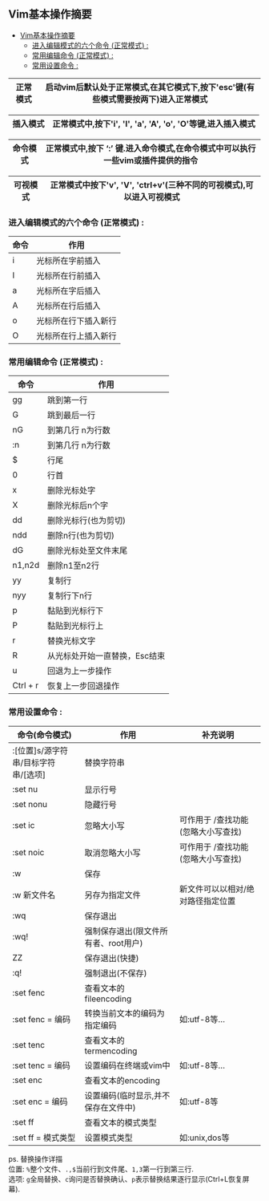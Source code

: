 ## Vim基本操作摘要

- [Vim基本操作摘要](#vim基本操作摘要)
  - [进入编辑模式的六个命令 (正常模式) :](#进入编辑模式的六个命令-正常模式-)
  - [常用编辑命令 (正常模式) :](#常用编辑命令-正常模式-)
  - [常用设置命令 :](#常用设置命令-)

| 正常模式 | 启动vim后默认处于正常模式,在其它模式下,按下'esc'键(有些模式需要按两下)进入正常模式 |
| --- | --- |

| 插入模式 | 正常模式中,按下'i', 'I', 'a', 'A', 'o', 'O'等键,进入插入模式 |
| --- | --- |

| 命令模式 | 正常模式中,按下 ‘:’ 键.进入命令模式,在命令模式中可以执行一些vim或插件提供的指令 |
| --- | --- |

| 可视模式 | 正常模式中按下'v', 'V', 'ctrl+v'(三种不同的可视模式),可以进入可视模式 |
| --- | --- |

### 进入编辑模式的六个命令 (正常模式) :
| 命令 | 作用 |
| --- | --- |
| i | 光标所在字前插入 |
| I | 光标所在行前插入 |
| a | 光标所在字后插入 |
| A | 光标所在行后插入 |
| o | 光标所在行下插入新行 |
| O | 光标所在行上插入新行 |

### 常用编辑命令 (正常模式) :
| 命令 | 作用 |
| --- | --- |
| gg | 跳到第一行 |
| G | 跳到最后一行 |
| nG | 到第几行 n为行数 |
| :n | 到第几行 n为行数 |
| $ | 行尾 |
| 0 | 行首 |
| x | 删除光标处字 |
| X | 删除光标后n个字 |
| dd | 删除光标行(也为剪切) |
| ndd | 删除n行(也为剪切) |
| dG | 删除光标处至文件末尾 |
| n1,n2d | 删除n1至n2行 |
| yy | 复制行 |
| nyy | 复制行下n行 |
| p | 黏贴到光标行下 |
| P | 黏贴到光标行上 |
| r | 替换光标文字 |
| R | 从光标处开始一直替换，Esc结束 |
| u | 回退为上一步操作 |
| Ctrl + r | 恢复上一步回退操作 |

### 常用设置命令 :

| 命令(命令模式) | 作用 | 补充说明 |
| --- | --- | --- |
| :[位置]s/源字符串/目标字符串/[选项] | 替换字符串 |  |
| :set nu | 显示行号 |  |
| :set nonu | 隐藏行号 |  |
| :set ic | 忽略大小写 | 可作用于 /查找功能 (忽略大小写查找) |
| :set noic | 取消忽略大小写 | 可作用于 /查找功能 (忽略大小写查找) |
| :w | 保存 |  |
| :w 新文件名 | 另存为指定文件 | 新文件可以以相对/绝对路径指定位置 |
| :wq | 保存退出 |  |
| :wq! | 强制保存退出(限文件所有者、root用户) |  |
| ZZ | 保存退出(快捷) |  |
| :q! | 强制退出(不保存) |  |
| :set fenc | 查看文本的fileencoding |  |
| :set fenc = 编码 | 转换当前文本的编码为指定编码 | 如:utf-8等… |
| :set tenc | 查看文本的termencoding |  |
| :set tenc = 编码 | 设置编码在终端或vim中 | 如:utf-8等… |
| :set enc | 查看文本的encoding |  |
| :set enc = 编码 | 设置编码(临时显示,并不保存在文件中) | 如:utf-8等 |
| :set ff | 查看文本的模式类型 |  |
| :set ff = 模式类型 | 设置模式类型 | 如:unix,dos等 |

ps. 替换操作详描  
位置: `%`整个文件、`.,$`当前行到文件尾、`1,3`第一行到第三行.  
选项: `g`全局替换、`c`询问是否替换确认、`p`表示替换结果逐行显示(Ctrl+L恢复屏幕).  
